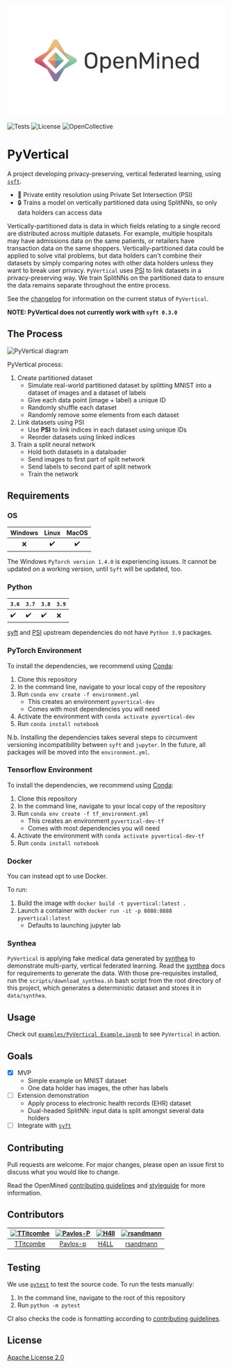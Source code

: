 ![om-logo](https://github.com/OpenMined/design-assets/blob/master/logos/OM/horizontal-primary-trans.png)

![Tests](https://github.com/OpenMined/PyVertical/workflows/Tests/badge.svg?branch=master)
![License](https://img.shields.io/github/license/OpenMined/PyVertical)
![OpenCollective](https://img.shields.io/opencollective/all/openmined)

# PyVertical

A project developing privacy-preserving,
vertical federated learning,
using [`syft`](syft).

- :link: Private entity resolution
         using Private Set Intersection (PSI)
- :lock: Trains a model on vertically partitioned data
        using SplitNNs,
        so only data holders can access data

Vertically-partitioned data is data
in which
fields relating to a single record
are distributed across multiple datasets.
For example,
multiple hospitals may have admissions data on the same patients,
or retailers have transaction data on the same shoppers.
Vertically-partitioned data could be applied to solve vital problems,
but data holders can't combine their datasets
by simply comparing notes with other data holders
unless they want to break user privacy.
`PyVertical` uses [PSI]
to link datasets in a privacy-preserving way.
We train SplitNNs on the partitioned data
to ensure the data remains separate throughout the entire process.

See the [changelog](./CHANGELOG.md)
for information
on the current status of `PyVertical`.

**NOTE: PyVertical does not currently work with `syft 0.3.0`**

## The Process

![PyVertical diagram](./images/diagram_white_background.png)

PyVertical process:
1. Create partitioned dataset
    - Simulate real-world partitioned dataset by splitting MNIST into a dataset of images and a dataset of labels
    - Give each data point (image + label) a unique ID
    - Randomly shuffle each dataset
    - Randomly remove some elements from each dataset
1. Link datasets using PSI
    - Use **PSI** to link indices in each dataset using unique IDs
    - Reorder datasets using linked indices
1. Train a split neural network
    - Hold both datasets in a dataloader
    - Send images to first part of split network
    - Send labels to second part of split network
    - Train the network

## Requirements

### OS

| Windows | Linux | MacOS |
|:--:|:--:|:--:|
| :x: | :heavy_check_mark: | :heavy_check_mark: |

The Windows `PyTorch version 1.4.0` is experiencing issues.
It cannot be updated on a working version, until `Syft` will be updated, too.

### Python

| `3.6` | `3.7` | `3.8` | `3.9` |
| ------|-------|-------|-------|
| :heavy_check_mark: | :heavy_check_mark: | :heavy_check_mark: | :x: |

[syft] and [PSI]
upstream dependencies do not have `Python 3.9`
packages.

### PyTorch Environment

To install the dependencies,
we recommend using [Conda]:
1. Clone this repository
1. In the command line, navigate to your local copy of the repository
1. Run `conda env create -f environment.yml`
    - This creates an environment `pyvertical-dev`
    - Comes with most dependencies you will need
1. Activate the environment with `conda activate pyvertical-dev`
1. Run `conda install notebook`

N.b. Installing the dependencies takes several steps to circumvent versioning incompatibility between
`syft` and `jupyter`.
In the future,
all packages will be moved into the `environment.yml`.

### Tensorflow Environment

To install the dependencies,
we recommend using [Conda]:
1. Clone this repository
1. In the command line, navigate to your local copy of the repository
1. Run `conda env create -f tf_environment.yml`
    - This creates an environment `pyvertical-dev-tf`
    - Comes with most dependencies you will need
1. Activate the environment with `conda activate pyvertical-dev-tf`
1. Run `conda install notebook`

### Docker

You can instead opt to use Docker.

To run:

1. Build the image with `docker build -t pyvertical:latest .`
1. Launch a container with `docker run -it -p 8888:8888 pyvertical:latest`
    - Defaults to launching jupyter lab

### Synthea

`PyVertical` is applying fake medical data
generated by [synthea]
to demonstrate multi-party,
vertical federated learning.
Read the [synthea] docs
for requirements to generate the data.
With those pre-requisites installed,
run the `scripts/download_synthea.sh`
bash script
from the root directory
of this project,
which generates a deterministic dataset
and stores it in `data/synthea`.

## Usage

Check out
[`examples/PyVertical Example.ipynb`](examples/PyVertical%20Example.ipynb)
to see `PyVertical` in action.

## Goals

- [X] MVP
    - Simple example on MNIST dataset
    - One data holder has images, the other has labels
- [ ] Extension demonstration
    - Apply process to electronic health records (EHR) dataset
    - Dual-headed SplitNN: input data is split amongst several data holders
- [ ] Integrate with [`syft`](https://www.github.com/OpenMined/PySyft)

## Contributing
Pull requests are welcome.
For major changes,
please open an issue first to discuss what you would like to change.

Read the OpenMined
[contributing guidelines][contrib]
and [styleguide](https://github.com/OpenMined/.github/blob/master/STYLEGUIDE.md)
for more information.

## Contributors
|  [![TTitcombe](https://github.com/TTitcombe.png?size=150)][ttitcombe] | [![Pavlos-P](https://github.com/pavlos-p.png?size=150)][pavlos-p]  | [![H4ll](https://github.com/h4ll.png?size=150)][h4ll] | [![rsandmann](https://github.com/rsandmann.png?size=150)][rsandmann]
| :--:|:--: |:--:|:--:|
|  [TTitcombe] | [Pavlos-p]  | [H4LL] | [rsandmann]

## Testing
We use [`pytest`][pytest] to test the source code.
To run the tests manually:
1. In the command line, navigate to the root of this repository
1. Run `python -m pytest`

CI also checks the code is formatting according to [contributing guidelines][contrib].

## License
[Apache License 2.0](https://choosealicense.com/licenses/apache-2.0/)

[black]: https://black.readthedocs.io/en/stable/
[conda]: https://docs.conda.io/en/latest/
[contrib]: https://github.com/OpenMined/.github/blob/master/CONTRIBUTING.md
[flake8]: https://flake8.pycqa.org/en/latest/index.html#quickstart
[psi]: https://www.github.com/OpenMined/PSI
[pytest]: https://docs.pytest.org/en/latest/contents.html
[syft]: https://github.com/OpenMined/PySyft
[synthea]: https://github.com/synthetichealth/synthea

[ttitcombe]: https://github.com/ttitcombe
[pavlos-p]: https://github.com/pavlos-p
[h4ll]: https://github.com/h4ll
[rsandmann]: https://github.com/rsandmann
